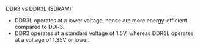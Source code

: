 DDR3 vs DDR3L (SDRAM):
- DDR3L operates at a lower voltage, hence are more energy-efficient compared to DDR3. 
- DDR3 operates at a standard voltage of 1.5V, whereas DDR3L operates at a voltage of 1.35V or lower.
